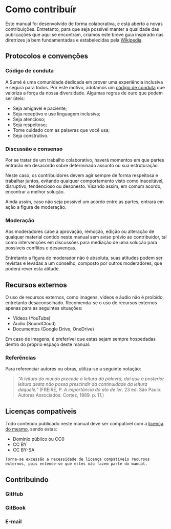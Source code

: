 # Como contribuír

Este manual foi desenvolvido de forma colaborativa, e está aberto a novas contribuições. Entretanto, para que seja possível manter a qualidade das publicações que aqui se encontram, criamos este breve guia inspirado nas diretrizes já bem fundamentadas e estabelecidas pela [Wikipedia](https://en.wikipedia.org/wiki/Wikipedia:Contributing_to_Wikipedia).

## Protocolos e convenções

### Código de conduta

A Sumé é uma comunidade dedicada em prover uma experiência inclusiva e segura para todos. Por este motivo, adotamos um [código de conduta](https://sumelms.com/docs/conduct) que valoriza a força da nossa diversidade. Algumas regras de ouro que podem ser úteis:

* Seja amigável e paciente;
* Seja receptivo e use linguagem inclusiva;
* Seja atencioso;
* Seja respeitoso;
* Tome cuidado com as palavras que você usa;
* Seja construtivo.

### Discussão e consenso

Por se tratar de um trabalho colaborativo, haverá momentos em que partes entrarão em desacordo sobre determinado assunto ou sua estruturação.

Neste caso, os contribuidores devem agir sempre de forma respeitosa e trabalhar juntos, evitando qualquer comportamento visto como inaceitável, disruptivo, tendencioso ou desonesto. Visando assim, em comum acordo, encontrar a melhor solução.

Ainda assim, caso não seja possível um acordo entre as partes, entrará em ação a figura de moderação.

### Moderação

Aos moderadores cabe a aprovação, remoção, edição ou alteração de qualquer material contido neste manual sem aviso prévio ao contribuidor, tal como intervenções em discussões para mediação de uma solução para possíveis conflitos e desavenças.

Entretanto a figura do moderador não é absoluta, suas atitudes podem ser revistas e levadas a um conselho,  composto por outros moderadores, que poderá rever esta atitude.

## Recursos externos

O uso de recursos externos, como imagens, vídeos e áudio não é proibido, entretanto desaconselhado. Recomenda-se o uso de recursos externos apenas para as seguintes situações:

* Vídeos \(YouTube\)
* Áudio \(SoundCloud\)
* Documentos \(Google Drive, OneDrive\)

Em caso de imagens, é preferível que estas sejam sempre hospedadas dentro do próprio espaço deste manual.

### Referências

Para referenciar autores ou obras, utiliza-se a seguinte notação:

> _"A leitura do mundo precede a leitura da palavra, daí que a posterior leitura desta não possa prescindir da continuidade da leitura daquele."_  \(FREIRE, P. _A importância do ato de ler_. 23 ed. São Paulo: Autores Associados: Cortez, 1989. p. 11.\)

## Licenças compatíveis

Todo conteúdo publicado neste manual deve ser compatível com a [licença do mesmo](licenca.md), sendo estas:

* Domínio público ou CC0
* CC BY
* CC BY-SA

`Torna-se excessão a necessidade de licença compatíveis recursos externos, pois entende-se que estes não fazem parte do manual.`

## Contribuindo

### GitHub

### GitBook

### E-mail

